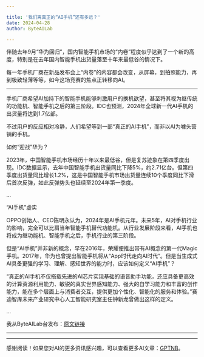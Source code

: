 ```yaml
---

title: '我们离真正的“AI手机”还有多远？'
date: 2024-04-28
author: ByteAILab

---
```


伴随去年9月“华为回归”，国内智能手机市场的“内卷”程度似乎达到了一个新的高度，特别是在去年国内智能手机出货量落至十年来最低谷的情况下。

每一年手机厂商在新品发布会上“内卷”的内容都会改变，从屏幕，到拍照能力，再到极致轻薄等等，如今这场竞赛的焦点正转移向AI。

---


手机厂商希望AI加持下的智能手机能够刺激用户的换机欲望，甚至将其视为继传统的功能机、智能手机之后的第三阶段。IDC也预测，2024年全球新一代AI手机的出货量将达到1.7亿部。

不过用户的反应相对冷静，人们希望等到一部“真正的AI手机”，而非以AI为噱头营销的手机。

如何“迎战”华为？

2023年，中国智能手机市场经历十年以来最低谷，但是复苏迹象在第四季度出现。IDC数据显示，去年中国智能手机出货量同比下降5%，约2.71亿台。但第四季度出货量同比增长1.2%，这是中国智能手机市场出货量连续10个季度同比下滑后首次反弹，如此反弹势头也延续至2024年第一季度。

...

“AI手机”虚实

OPPO创始人、CEO陈明永认为，2024年是AI手机元年。未来5年，AI对手机行业的影响，完全可以比肩当年智能手机替代功能机。从行业发展阶段来看，AI手机也将成为继功能机、智能手机之后，手机行业的第三阶段。

但是“AI手机”并非新的概念，早在2016年，荣耀便推出带有AI概念的第一代Magic手机。2017年，华为也曾提出智能手机将从“App时代走向AI时代”。但是当生成式AI具备更强的学习、理解、感知世界的能力时，应该如何定义“AI手机”？

“真正的AI手机不仅搭载先进的AI芯片实现基础的语音助手功能，还应具备更高效的计算资源利用能力、敏锐的真实世界感知能力、强大的自学习能力和丰富的创作能力，能在多个层面上与消费者交互，提供更加个性化、智能化的服务和体验。”赛迪智库未来产业研究中心人工智能研究室主任钟新龙曾做出这样的定义。

...

我从ByteAILab台发布：[原文链接](https://www.aixinzhijie.com/article/6845562)

---
---
感谢阅读！如果您对AI的更多资讯感兴趣，可以查看更多AI文章：[GPTNB](https://gptnb.com)。